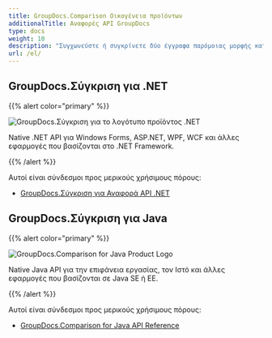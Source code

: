 ```yaml
---
title: GroupDocs.Comparison Οικογένεια προϊόντων
additionalTitle: Αναφορές API GroupDocs
type: docs
weight: 10
description: "Συγχωνεύστε ή συγκρίνετε δύο έγγραφα παρόμοιας μορφής καταναλώνοντας API ελέγχου διαφοράς για .NET και Java"
url: /el/
---
```


## GroupDocs.Σύγκριση για .NET

{{% alert color="primary" %}} 

![GroupDocs.Σύγκριση για το λογότυπο προϊόντος .NET](../gdocs_net.png)

Native .NET API για Windows Forms, ASP.NET, WPF, WCF και άλλες εφαρμογές που βασίζονται στο .NET Framework.

{{% /alert %}} 

Αυτοί είναι σύνδεσμοι προς μερικούς χρήσιμους πόρους:

- [GroupDocs.Σύγκριση για Αναφορά API .NET](/comparison/el/net/)


## GroupDocs.Σύγκριση για Java

{{% alert color="primary" %}}

![GroupDocs.Comparison for Java Product Logo](../gdocs_java.png)

Native Java API για την επιφάνεια εργασίας, τον Ιστό και άλλες εφαρμογές που βασίζονται σε Java SE ή EE.

{{% /alert %}}

Αυτοί είναι σύνδεσμοι προς μερικούς χρήσιμους πόρους:

- [GroupDocs.Comparison for Java API Reference](/comparison/java/)

